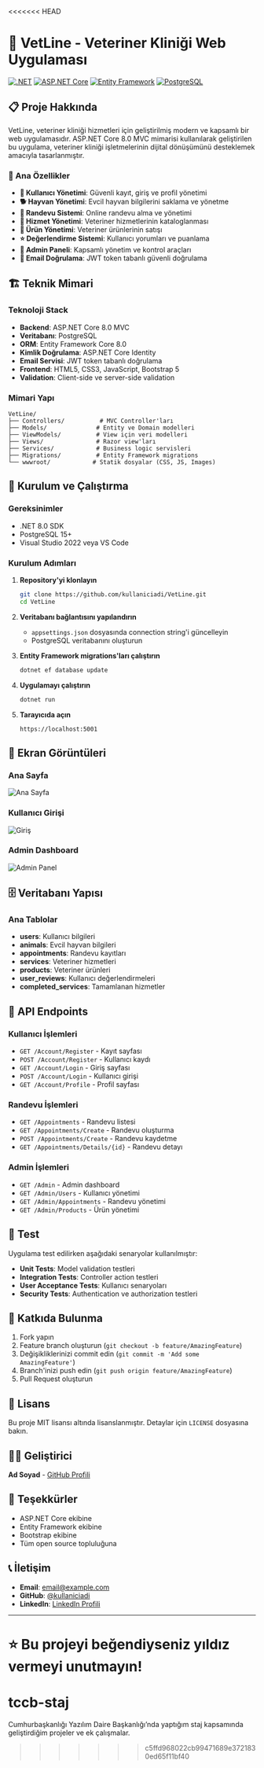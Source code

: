 <<<<<<< HEAD
# 🐾 VetLine - Veteriner Kliniği Web Uygulaması

[![.NET](https://img.shields.io/badge/.NET-8.0-blue.svg)](https://dotnet.microsoft.com/download/dotnet/8.0)
[![ASP.NET Core](https://img.shields.io/badge/ASP.NET%20Core-8.0-green.svg)](https://dotnet.microsoft.com/apps/aspnet)
[![Entity Framework](https://img.shields.io/badge/Entity%20Framework-8.0-orange.svg)](https://docs.microsoft.com/en-us/ef/)
[![PostgreSQL](https://img.shields.io/badge/PostgreSQL-15+-blue.svg)](https://www.postgresql.org/)

## 📋 Proje Hakkında

VetLine, veteriner kliniği hizmetleri için geliştirilmiş modern ve kapsamlı bir web uygulamasıdır. ASP.NET Core 8.0 MVC mimarisi kullanılarak geliştirilen bu uygulama, veteriner kliniği işletmelerinin dijital dönüşümünü desteklemek amacıyla tasarlanmıştır.

### 🎯 Ana Özellikler

- **👥 Kullanıcı Yönetimi**: Güvenli kayıt, giriş ve profil yönetimi
- **🐕 Hayvan Yönetimi**: Evcil hayvan bilgilerini saklama ve yönetme
- **📅 Randevu Sistemi**: Online randevu alma ve yönetimi
- **🏥 Hizmet Yönetimi**: Veteriner hizmetlerinin kataloglanması
- **💊 Ürün Yönetimi**: Veteriner ürünlerinin satışı
- **⭐ Değerlendirme Sistemi**: Kullanıcı yorumları ve puanlama
- **🔐 Admin Paneli**: Kapsamlı yönetim ve kontrol araçları
- **📧 Email Doğrulama**: JWT token tabanlı güvenli doğrulama

## 🏗️ Teknik Mimari

### Teknoloji Stack

- **Backend**: ASP.NET Core 8.0 MVC
- **Veritabanı**: PostgreSQL
- **ORM**: Entity Framework Core 8.0
- **Kimlik Doğrulama**: ASP.NET Core Identity
- **Email Servisi**: JWT token tabanlı doğrulama
- **Frontend**: HTML5, CSS3, JavaScript, Bootstrap 5
- **Validation**: Client-side ve server-side validation

### Mimari Yapı

```
VetLine/
├── Controllers/          # MVC Controller'ları
├── Models/              # Entity ve Domain modelleri
├── ViewModels/          # View için veri modelleri
├── Views/               # Razor view'ları
├── Services/            # Business logic servisleri
├── Migrations/          # Entity Framework migrations
└── wwwroot/            # Statik dosyalar (CSS, JS, Images)
```

## 🚀 Kurulum ve Çalıştırma

### Gereksinimler

- .NET 8.0 SDK
- PostgreSQL 15+
- Visual Studio 2022 veya VS Code

### Kurulum Adımları

1. **Repository'yi klonlayın**
   ```bash
   git clone https://github.com/kullaniciadi/VetLine.git
   cd VetLine
   ```

2. **Veritabanı bağlantısını yapılandırın**
   - `appsettings.json` dosyasında connection string'i güncelleyin
   - PostgreSQL veritabanını oluşturun

3. **Entity Framework migrations'ları çalıştırın**
   ```bash
   dotnet ef database update
   ```

4. **Uygulamayı çalıştırın**
   ```bash
   dotnet run
   ```

5. **Tarayıcıda açın**
   ```
   https://localhost:5001
   ```

## 📱 Ekran Görüntüleri

### Ana Sayfa
![Ana Sayfa](screenshots/homepage.png)

### Kullanıcı Girişi
![Giriş](screenshots/login.png)

### Admin Dashboard
![Admin Panel](screenshots/admin-dashboard.png)

## 🗄️ Veritabanı Yapısı

### Ana Tablolar

- **users**: Kullanıcı bilgileri
- **animals**: Evcil hayvan bilgileri
- **appointments**: Randevu kayıtları
- **services**: Veteriner hizmetleri
- **products**: Veteriner ürünleri
- **user_reviews**: Kullanıcı değerlendirmeleri
- **completed_services**: Tamamlanan hizmetler

## 🔧 API Endpoints

### Kullanıcı İşlemleri
- `GET /Account/Register` - Kayıt sayfası
- `POST /Account/Register` - Kullanıcı kaydı
- `GET /Account/Login` - Giriş sayfası
- `POST /Account/Login` - Kullanıcı girişi
- `GET /Account/Profile` - Profil sayfası

### Randevu İşlemleri
- `GET /Appointments` - Randevu listesi
- `GET /Appointments/Create` - Randevu oluşturma
- `POST /Appointments/Create` - Randevu kaydetme
- `GET /Appointments/Details/{id}` - Randevu detayı

### Admin İşlemleri
- `GET /Admin` - Admin dashboard
- `GET /Admin/Users` - Kullanıcı yönetimi
- `GET /Admin/Appointments` - Randevu yönetimi
- `GET /Admin/Products` - Ürün yönetimi

## 🧪 Test

Uygulama test edilirken aşağıdaki senaryolar kullanılmıştır:

- **Unit Tests**: Model validation testleri
- **Integration Tests**: Controller action testleri
- **User Acceptance Tests**: Kullanıcı senaryoları
- **Security Tests**: Authentication ve authorization testleri

## 📝 Katkıda Bulunma

1. Fork yapın
2. Feature branch oluşturun (`git checkout -b feature/AmazingFeature`)
3. Değişikliklerinizi commit edin (`git commit -m 'Add some AmazingFeature'`)
4. Branch'inizi push edin (`git push origin feature/AmazingFeature`)
5. Pull Request oluşturun

## 📄 Lisans

Bu proje MIT lisansı altında lisanslanmıştır. Detaylar için `LICENSE` dosyasına bakın.

## 👨‍💻 Geliştirici

**Ad Soyad** - [GitHub Profili](https://github.com/kullaniciadi)

## 🙏 Teşekkürler

- ASP.NET Core ekibine
- Entity Framework ekibine
- Bootstrap ekibine
- Tüm open source topluluğuna

## 📞 İletişim

- **Email**: email@example.com
- **GitHub**: [@kullaniciadi](https://github.com/kullaniciadi)
- **LinkedIn**: [LinkedIn Profili](https://linkedin.com/in/kullaniciadi)

---

⭐ Bu projeyi beğendiyseniz yıldız vermeyi unutmayın!
=======
# tccb-staj
Cumhurbaşkanlığı Yazılım Daire Başkanlığı’nda yaptığım staj kapsamında geliştirdiğim projeler ve ek çalışmalar.
>>>>>>> c5ffd968022cb99471689e3721830ed65f11bf40

